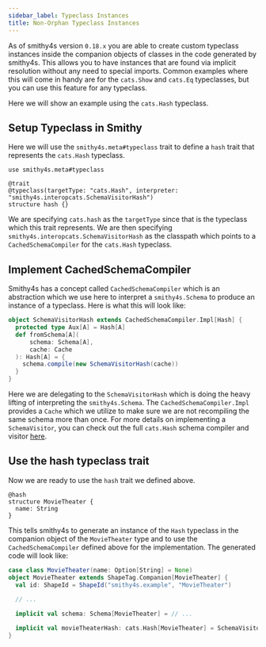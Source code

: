 ```yaml
---
sidebar_label: Typeclass Instances
title: Non-Orphan Typeclass Instances
---
```


As of smithy4s version `0.18.x` you are able to create custom typeclass instances inside the companion objects of classes in the code generated by smithy4s. This allows you to have instances that are found via implicit resolution without any need to special imports. Common examples where this will come in handy are for the `cats.Show` and `cats.Eq` typeclasses, but you can use this feature for any typeclass.

Here we will show an example using the `cats.Hash` typeclass.

## Setup Typeclass in Smithy

Here we will use the `smithy4s.meta#typeclass` trait to define a `hash` trait that represents the `cats.Hash` typeclass.

```smithy
use smithy4s.meta#typeclass

@trait
@typeclass(targetType: "cats.Hash", interpreter: "smithy4s.interopcats.SchemaVisitorHash")
structure hash {}
```

We are specifying `cats.hash` as the `targetType` since that is the typeclass which this trait represents. We are then specifying `smithy4s.interopcats.SchemaVisitorHash` as the classpath which points to a `CachedSchemaCompiler` for the `cats.Hash` typeclass.

## Implement CachedSchemaCompiler

Smithy4s has a concept called `CachedSchemaCompiler` which is an abstraction which we use here to interpret a `smithy4s.Schema` to produce an instance of a typeclass. Here is what this will look like:

```scala
object SchemaVisitorHash extends CachedSchemaCompiler.Impl[Hash] {
  protected type Aux[A] = Hash[A]
  def fromSchema[A](
      schema: Schema[A],
      cache: Cache
  ): Hash[A] = {
    schema.compile(new SchemaVisitorHash(cache))
  }
}
```

Here we are delegating to the `SchemaVisitorHash` which is doing the heavy lifting of interpreting the `smithy4s.Schema`. The `CachedSchemaCompiler.Impl` provides a `Cache` which we utilize to make sure we are not recompiling the same schema more than once. For more details on implementing a `SchemaVisitor`, you can check out the full `cats.Hash` schema compiler and visitor [here](https://github.com/disneystreaming/smithy4s/blob/series/0.18/modules/cats/src/smithy4s/interopcats/SchemaVisitorHash.scala).

## Use the hash typeclass trait

Now we are ready to use the `hash` trait we defined above.

```smithy
@hash
structure MovieTheater {
  name: String
}
```

This tells smithy4s to generate an instance of the `Hash` typeclass in the companion object of the `MovieTheater` type and to use the `CachedSchemaCompiler` defined above for the implementation. The generated code will look like:

```scala
case class MovieTheater(name: Option[String] = None)
object MovieTheater extends ShapeTag.Companion[MovieTheater] {
  val id: ShapeId = ShapeId("smithy4s.example", "MovieTheater")
 
  // ...

  implicit val schema: Schema[MovieTheater] = // ...

  implicit val movieTheaterHash: cats.Hash[MovieTheater] = SchemaVisitorHash.fromSchema(schema)
}
```
